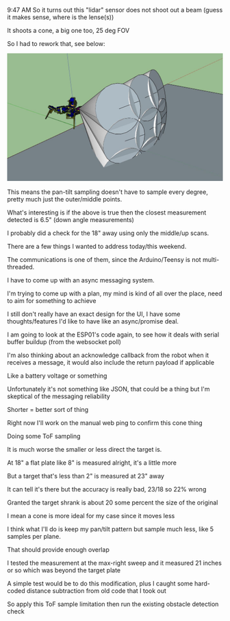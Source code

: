 9:47 AM
So it turns out this "lidar" sensor does not shoot out a beam (guess it makes sense, where is the lense(s))

It shoots a cone, a big one too, 25 deg FOV

So I had to rework that, see below:

<img src="../../media/07-09-2022--cones.JPG" width="800"/>

This means the pan-tilt sampling doesn't have to sample every degree, pretty much just the outer/middle points.

What's interesting is if the above is true then the closest measurement detected is 6.5" (down angle measurements)

I probably did a check for the 18" away using only the middle/up scans.

There are a few things I wanted to address today/this weekend.

The communications is one of them, since the Arduino/Teensy is not multi-threaded.

I have to come up with an async messaging system.

I'm trying to come up with a plan, my mind is kind of all over the place, need to aim for something to achieve

I still don't really have an exact design for the UI, I have some thoughts/features I'd like to have like an async/promise deal.

I am going to look at the ESP01's code again, to see how it deals with serial buffer buildup (from the websocket poll)

I'm also thinking about an acknowledge callback from the robot when it receives a message, it would also include the return payload if applicable

Like a battery voltage or something

Unfortunately it's not something like JSON, that could be a thing but I'm skeptical of the messaging reliability

Shorter = better sort of thing

Right now I'll work on the manual web ping to confirm this cone thing

Doing some ToF sampling

It is much worse the smaller or less direct the target is.

At 18" a flat plate like 8" is measured alright, it's a little more

But a target that's less than 2" is measured at 23" away

It can tell it's there but the accuracy is really bad, 23/18 so 22% wrong

Granted the target shrank is about 20 some percent the size of the original

I mean a cone is more ideal for my case since it moves less

I think what I'll do is keep my pan/tilt pattern but sample much less, like 5 samples per plane.

That should provide enough overlap

I tested the measurement at the max-right sweep and it measured 21 inches or so which was beyond the target plate

A simple test would be to do this modification, plus I caught some hard-coded distance subtraction from old code that I took out

So apply this ToF sample limitation then run the existing obstacle detection check

